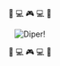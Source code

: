 <p align="center">
    🚀 💻 🎮 💻 🚀 
</p>
<p align="center">
    <img src="https://user-images.githubusercontent.com/86434696/169085393-d41f5671-9cf6-438c-9aeb-5d290710aaf5.gif" alt="Diper!" href="https://thesimondesktop.web.app/"/>
</p>
<p align="center">
    🚀 💻 🎮 💻 🚀
</p>


